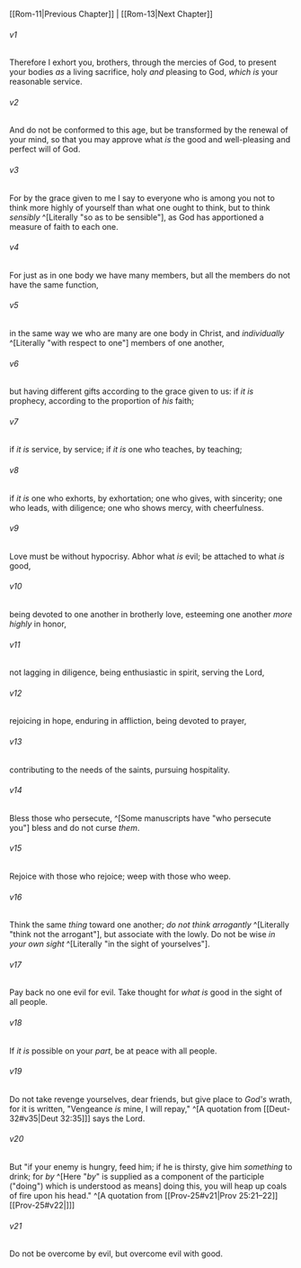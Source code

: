 ﻿---
aliases:
  - Romans 12
---

[[Rom-11|Previous Chapter]] | [[Rom-13|Next Chapter]]

###### v1
Therefore I exhort you, brothers, through the mercies of God, to present your bodies _as_ a living sacrifice, holy _and_ pleasing to God, _which is_ your reasonable service.

###### v2
And do not be conformed to this age, but be transformed by the renewal of your mind, so that you may approve what _is_ the good and well-pleasing and perfect will of God.

###### v3
For by the grace given to me I say to everyone who is among you not to think more highly of yourself than what one ought to think, but to think _sensibly_ ^[Literally "so as to be sensible"], as God has apportioned a measure of faith to each one.

###### v4
For just as in one body we have many members, but all the members do not have the same function,

###### v5
in the same way we who are many are one body in Christ, and _individually_ ^[Literally "with respect to one"] members of one another,

###### v6
but having different gifts according to the grace given to us: if _it is_ prophecy, according to the proportion of _his_ faith;

###### v7
if _it is_ service, by service; if _it is_ one who teaches, by teaching;

###### v8
if _it is_ one who exhorts, by exhortation; one who gives, with sincerity; one who leads, with diligence; one who shows mercy, with cheerfulness.

###### v9
Love must be without hypocrisy. Abhor what _is_ evil; be attached to what _is_ good,

###### v10
being devoted to one another in brotherly love, esteeming one another _more highly_ in honor,

###### v11
not lagging in diligence, being enthusiastic in spirit, serving the Lord,

###### v12
rejoicing in hope, enduring in affliction, being devoted to prayer,

###### v13
contributing to the needs of the saints, pursuing hospitality.

###### v14
Bless those who persecute, ^[Some manuscripts have "who persecute you"] bless and do not curse _them_.

###### v15
Rejoice with those who rejoice; weep with those who weep.

###### v16
Think the same _thing_ toward one another; _do not think arrogantly_ ^[Literally "think not the arrogant"], but associate with the lowly. Do not be wise _in your own sight_ ^[Literally "in the sight of yourselves"].

###### v17
Pay back no one evil for evil. Take thought for _what is_ good in the sight of all people.

###### v18
If _it is_ possible on your _part_, be at peace with all people.

###### v19
Do not take revenge yourselves, dear friends, but give place to _God's_ wrath, for it is written, "Vengeance _is_ mine, I will repay," ^[A quotation from [[Deut-32#v35|Deut 32:35]]] says the Lord.

###### v20
But "if your enemy is hungry, feed him; if he is thirsty, give him _something_ to drink; for _by_ ^[Here "_by_" is supplied as a component of the participle ("doing") which is understood as means] doing this, you will heap up coals of fire upon his head." ^[A quotation from [[Prov-25#v21|Prov 25:21–22]][[Prov-25#v22|]]]

###### v21
Do not be overcome by evil, but overcome evil with good.